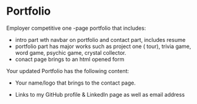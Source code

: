 # Portfolio
Employer competitive one -page portfolio that includes:
- intro part wth navbar on portfolio and contact part, includes resume
- portfolio part has major works such as project one ( tour), trivia game, word game, psychic game, crystal collector. 
- conact page brings to an html opened form

Your updated Portfolio has the following content:

- Your name/logo that brings to the contact page.

- Links to my GitHub profile & LinkedIn page as well as email address


 










